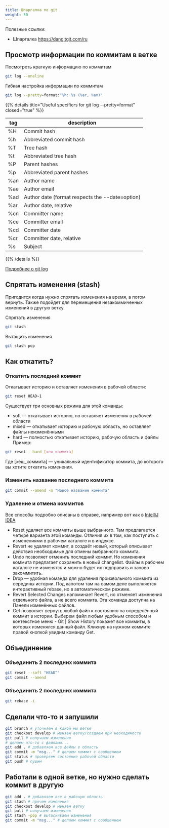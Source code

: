 ```yaml
---
title: Шпаргалка по git
weight: 50
---
```


Полезные ссылки:
- Шпаргалка https://dangitgit.com/ru

## Просмотр информации по коммитам в ветке

Посмотреть краткую информацию по коммитам
```bash
git log --oneline
```

Гибкая настройка информации по коммитам
```bash
git log --pretty=format:"%h: %s (%ar, %an)"
```

{{% details title="Useful specifiers for git log --pretty=format" closed="true" %}}

|tag|description|
|-|-|
|%H |Commit hash|
|%h|Abbreviated commit hash|
|%T|Tree hash|
|%t|Abbreviated tree hash|
|%P|Parent hashes|
|%p|Abbreviated parent hashes|
|%an|Author name|
|%ae|Author email|
|%ad|Author date (format respects the --date=option)|
|%ar|Author date, relative|
|%cn|Committer name|
|%ce|Committer email|
|%cd|Committer date|
|%cr|Committer date, relative|
|%s|Subject|

{{% /details %}}

[Подробнее о git log](https://git-scm.com/book/en/v2/Git-Basics-Viewing-the-Commit-History)

## Спрятать изменения (stash)
Пригодится когда нужно спрятать изменения на время, а потом вернуть. Также подойдет для перемещения незакоммиченных изменений в другую ветку.

Спрятать изменения
```bash
git stash
```

Вытащить изменения
```bash
git stash pop
```

## Как откатить? 
### Откатить последний коммит
Откатывает историю и оставляет изменения в рабочей области:
```bash
git reset HEAD~1
```

Существует три основных режима для этой команды:

- soft — откатывает историю, но оставляет изменения в рабочей области  
- mixed — откатывает историю и рабочую область, но оставляет файлы неизменёнными
- hard — полностью откатывает историю, рабочую область и файлы
Пример:

```bash
git reset --hard [хеш_коммита]
```

Где [хеш_коммита] — уникальный идентификатор коммита, до которого вы хотите откатить изменения.

### Изменить название последнего коммита
```bash
git commit --amend -m "Новое название коммита"
```

### Удаление и отмена коммитов
Все способы подробно описаны в справке, например вот как в [IntelliJ IDEA](https://www.jetbrains.com/help/idea/2021.1/undo-changes.html)

- Reset удаляет все коммиты выше выбранного. Там предлагается четыре варианта этой команды. Отличия их в том, как поступить с изменениями в рабочем каталоге и в индексе.
- Revert не удаляет коммит, а создаёт новый, который описывает действия необходимые для отмены выбранного коммита.
- Undo позволяет отменить последний коммит. Но изменения коммита предлагает сохранить в новый changelist. Файлы в рабочем каталоге не изменятся и можно будет их подправить и заново закоммитить.
- Drop — удобная команда для удаления произвольного коммита из середины истории. Под капотом там на самом деле выполняется интерактивный rebase, но в автоматическом режиме.
- Revert Selected Changes напоминает Revert, но отменяет изменения отдельного файла, а не всего коммита. Эта команда доступна на Панели изменённых файлов.
- Get позволяет вернуть любой файл к состоянию на определённый коммит в истории. Выберем файл любым удобным способом и контекстное меню - Git | Show History покажет все коммиты, в которых изменялся данный файл. Кликнув на нужном коммите правой кнопкой увидим команду Get.


## Объединение
### Объединить 2 последних коммита
```bash
git reset --soft "HEAD^"
git commit --amend
```

### Объединить 2 последних коммита
```bash
git rebase -i 
```

## Сделали что-то и запушили
```bash
git branch # уточняем в какой мы ветке
git checkout develop # меняем ветку/создаем при неоходимости
git pull # получаем изменения
# делаем что-то с файлами...
git add . # добавляем все файлы в область
git commit -m "msg..." # делаем коммит с сообщением
git status # проверяем состояние рабочей области
git push # пушим
```

## Работали в одной ветке, но нужно сделать коммит в другую
```bash
git add . # добавляем все в рабочую область
git stash # прячем изменения
git checkout develop # меняем ветку 
git pull # получаем изменения 
git stash -pop # вытаскиваем изменения
git commit -m "msg..." # делаем коммит с сообщением
```